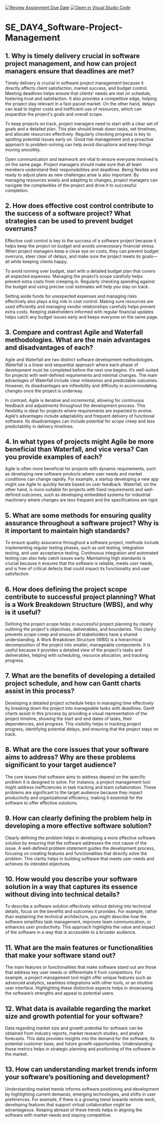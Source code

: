 [![Review Assignment Due Date](https://classroom.github.com/assets/deadline-readme-button-22041afd0340ce965d47ae6ef1cefeee28c7c493a6346c4f15d667ab976d596c.svg)](https://classroom.github.com/a/9pw6JKcu)
[![Open in Visual Studio Code](https://classroom.github.com/assets/open-in-vscode-2e0aaae1b6195c2367325f4f02e2d04e9abb55f0b24a779b69b11b9e10269abc.svg)](https://classroom.github.com/online_ide?assignment_repo_id=15659297&assignment_repo_type=AssignmentRepo)
# SE_DAY4_Software-Project-Management
## 1. Why is timely delivery crucial in software project management, and how can project managers ensure that deadlines are met?

Timely delivery is crucial in software project management because it directly affects client satisfaction, market success, and budget control. Meeting deadlines helps ensure that clients' needs are met on schedule, fostering trust and satisfaction. It also provides a competitive edge, helping the project stay relevant in a fast-paced market. On the other hand, delays can lead to higher costs and inefficient use of resources, which can jeopardize the project's goals and overall scope.

To keep projects on track, project managers need to start with a clear set of goals and a detailed plan. This plan should break down tasks, set timelines, and allocate resources effectively. Regularly checking progress is key to spotting potential issues early on. Good risk management and a proactive approach to problem-solving can help avoid disruptions and keep things moving smoothly.

Open communication and teamwork are vital to ensure everyone involved is on the same page. Project managers should make sure that all team members understand their responsibilities and deadlines. Being flexible and ready to adjust plans as new challenges arise is also important. By managing resources wisely and adapting to changes, project managers can navigate the complexities of the project and drive it to successful completion.

## 2. How does effective cost control contribute to the success of a software project? What strategies can be used to prevent budget overruns?

Effective cost control is key to the success of a software project because it helps keep the project on budget and avoids unnecessary financial stress. When project managers keep a close eye on costs, they can prevent budget overruns, steer clear of delays, and make sure the project meets its goals—all while keeping clients happy.

To avoid running over budget, start with a detailed budget plan that covers all expected expenses. Managing the project’s scope carefully helps prevent extra costs from creeping in. Regularly checking spending against the budget and using precise cost estimates will help you stay on track.

Setting aside funds for unexpected expenses and managing risks effectively also plays a big role in cost control. Making sure resources are used efficiently and managing vendor relationships carefully helps prevent extra costs. Keeping stakeholders informed with regular financial updates helps catch any budget issues early and keeps everyone on the same page.

## 3. Compare and contrast Agile and Waterfall methodologies. What are the main advantages and disadvantages of each?

Agile and Waterfall are two distinct software development methodologies. Waterfall is a linear and sequential approach where each phase of development must be completed before the next one begins. It’s well-suited for projects with well-defined requirements and minimal changes. The main advantages of Waterfall include clear milestones and predictable outcomes. However, its disadvantages are inflexibility and difficulty in accommodating changes once the project is underway.

In contrast, Agile is iterative and incremental, allowing for continuous feedback and adjustments throughout the development process. This flexibility is ideal for projects where requirements are expected to evolve. Agile’s advantages include adaptability and frequent delivery of functional software. Its disadvantages can include potential for scope creep and less predictability in delivery timelines.

## 4. In what types of projects might Agile be more beneficial than Waterfall, and vice versa? Can you provide examples of each?

Agile is often more beneficial for projects with dynamic requirements, such as developing new software products where user needs and market conditions can change rapidly. For example, a startup developing a new app might use Agile to quickly iterate based on user feedback. Waterfall, on the other hand, is more suitable for projects with fixed requirements and well-defined outcomes, such as developing embedded systems for industrial machinery where changes are less frequent and the specifications are rigid.

## 5. What are some methods for ensuring quality assurance throughout a software project? Why is it important to maintain high standards?

To ensure quality assurance throughout a software project, methods include implementing regular testing phases, such as unit testing, integration testing, and user acceptance testing. Continuous integration and automated testing can also help catch issues early. Maintaining high standards is crucial because it ensures that the software is reliable, meets user needs, and is free of critical defects that could impact its functionality and user satisfaction.

## 6. How does defining the project scope contribute to successful project planning? What is a Work Breakdown Structure (WBS), and why is it useful?

Defining the project scope helps in successful project planning by clearly outlining the project's objectives, deliverables, and boundaries. This clarity prevents scope creep and ensures all stakeholders have a shared understanding. A Work Breakdown Structure (WBS) is a hierarchical decomposition of the project into smaller, manageable components. It is useful because it provides a detailed view of the project's tasks and deliverables, helping with scheduling, resource allocation, and tracking progress.

## 7. What are the benefits of developing a detailed project schedule, and how can Gantt charts assist in this process?

Developing a detailed project schedule helps in managing time effectively by breaking down the project into manageable tasks with deadlines. Gantt charts assist in this process by providing a visual representation of the project timeline, showing the start and end dates of tasks, their dependencies, and progress. This visibility helps in tracking project progress, identifying potential delays, and ensuring that the project stays on track.

## 8. What are the core issues that your software aims to address? Why are these problems significant to your target audience?

The core issues that software aims to address depend on the specific problem it is designed to solve. For instance, a project management tool might address inefficiencies in task tracking and team collaboration. These problems are significant to the target audience because they impact productivity and organizational efficiency, making it essential for the software to offer effective solutions.

## 9. How can clearly defining the problem help in developing a more effective software solution?

Clearly defining the problem helps in developing a more effective software solution by ensuring that the software addresses the root cause of the issue. A well-defined problem statement guides the development process, focusing on creating features and functionalities that directly solve the problem. This clarity helps in building software that meets user needs and achieves its intended objectives.

## 10. How would you describe your software solution in a way that captures its essence without diving into technical details?

To describe a software solution effectively without delving into technical details, focus on the benefits and outcomes it provides. For example, rather than explaining the technical architecture, you might describe how the software simplifies task management, improves team communication, or enhances user productivity. This approach highlights the value and impact of the software in a way that is accessible to a broader audience.

## 11. What are the main features or functionalities that make your software stand out?

The main features or functionalities that make software stand out are those that address key user needs or differentiate it from competitors. For example, a project management tool might offer unique features such as advanced analytics, seamless integrations with other tools, or an intuitive user interface. Highlighting these distinctive aspects helps in showcasing the software’s strengths and appeal to potential users.

## 12. What data is available regarding the market size and growth potential for your software?

Data regarding market size and growth potential for software can be obtained from industry reports, market research studies, and analyst forecasts. This data provides insights into the demand for the software, its potential customer base, and future growth opportunities. Understanding these metrics helps in strategic planning and positioning of the software in the market.

## 13. How can understanding market trends inform your software’s positioning and development?

Understanding market trends informs software positioning and development by highlighting current demands, emerging technologies, and shifts in user preferences. For example, if there is a growing trend towards remote work, developing features that support virtual collaboration might be advantageous. Keeping abreast of these trends helps in aligning the software with market needs and staying competitive.





